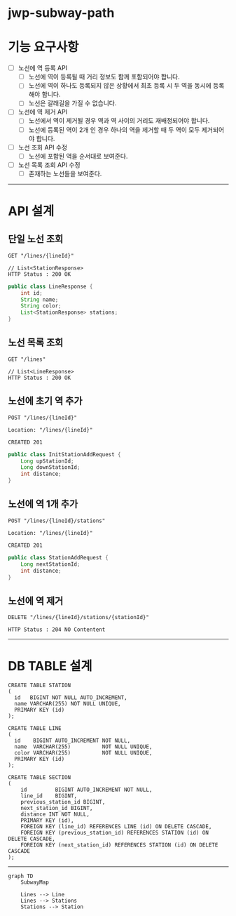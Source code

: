 # jwp-subway-path

# 기능 요구사항

- [ ] 노선에 역 등록 API
  - [ ] 노선에 역이 등록될 때 거리 정보도 함께 포함되어야 합니다.
  - [ ] 노선에 역이 하나도 등록되지 않은 상황에서 최초 등록 시 두 역을 동시에 등록해야 합니다.
  - [ ] 노선은 갈래길을 가질 수 없습니다.

- [ ] 노선에 역 제거 API
  - [ ] 노선에서 역이 제거될 경우 역과 역 사이의 거리도 재배정되어야 합니다.
  - [ ] 노선에 등록된 역이 2개 인 경우 하나의 역을 제거할 때 두 역이 모두 제거되어야 합니다.

- [ ] 노선 조회 API 수정
  - [ ] 노선에 포함된 역을 순서대로 보여준다.
- [ ] 노선 목록 조회 API 수정
  - [ ] 존재하는 노선들을 보여준다.

---

# API 설계

## 단일 노선 조회

```http request
GET "/lines/{lineId}"

// List<StationResponse>
HTTP Status : 200 OK
```
```java
public class LineResponse {
    int id;
    String name;
    String color;
    List<StationResponse> stations;
}
```

## 노선 목록 조회

```http request
GET "/lines"

// List<LineResponse>
HTTP Status : 200 OK
```

## 노선에 초기 역 추가

```http request
POST "/lines/{lineId}"

Location: "/lines/{lineId}"

CREATED 201
```
```java
public class InitStationAddRequest {
    Long upStationId;
    Long downStationId;
    int distance;
}
```

## 노선에 역 1개 추가

```http request
POST "/lines/{lineId}/stations"

Location: "/lines/{lineId}"

CREATED 201
```

```java
public class StationAddRequest {
    Long nextStationId;
    int distance;
}
```

## 노선에 역 제거

```http request
DELETE "/lines/{lineId}/stations/{stationId}"

HTTP Status : 204 NO Contentent
```

---

# DB TABLE 설계
```mysql
CREATE TABLE STATION
(
  id   BIGINT NOT NULL AUTO_INCREMENT,
  name VARCHAR(255) NOT NULL UNIQUE,
  PRIMARY KEY (id)
);

CREATE TABLE LINE
(
  id    BIGINT AUTO_INCREMENT NOT NULL,
  name  VARCHAR(255)          NOT NULL UNIQUE,
  color VARCHAR(255)          NOT NULL UNIQUE,
  PRIMARY KEY (id)
);

CREATE TABLE SECTION
(
    id         BIGINT AUTO_INCREMENT NOT NULL,
    line_id    BIGINT,
    previous_station_id BIGINT,
    next_station_id BIGINT,
    distance INT NOT NULL,
    PRIMARY KEY (id),
    FOREIGN KEY (line_id) REFERENCES LINE (id) ON DELETE CASCADE,
    FOREIGN KEY (previous_station_id) REFERENCES STATION (id) ON DELETE CASCADE,
    FOREIGN KEY (next_station_id) REFERENCES STATION (id) ON DELETE CASCADE
);
```

---

```mermaid
graph TD
    SubwayMap
    
    Lines --> Line
    Lines --> Stations
    Stations --> Station
```
